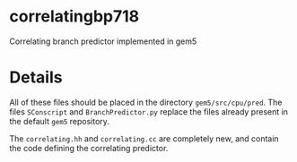 # correlatingbp718
Correlating branch predictor implemented in gem5

# Details
All of these files should be placed in the directory `gem5/src/cpu/pred`.
The files `SConscript` and `BranchPredictor.py` replace the files already present in the default `gem5` repository.

The `correlating.hh` and `correlating.cc` are completely new, and contain the code defining the correlating predictor.
